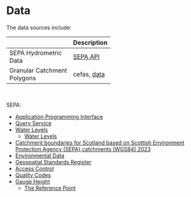# Data

The data sources include:

| &nbsp;                         | Description                                                                   |
|:-------------------------------|:------------------------------------------------------------------------------|
| SEPA Hydrometric<br>Data       | <a href="https://timeseriesdoc.sepa.org.uk" target="_blank">SEPA API</a>      |
| Granular Catchment<br>Polygons | cefas, <a href="https://data.cefas.co.uk/view/21969" target="_blank">data</a> |

<br>

SEPA:

* [Application Programming Interface](https://timeseriesdoc.sepa.org.uk/api-documentation/)
* [Query Service](https://timeseries.sepa.org.uk/KiWIS/KiWIS?datasource=0&service=kisters&type=queryServices&request=getrequestinfo)
* [Water Levels](https://www.sepa.org.uk/environment/water/water-levels/)
  * [Water Levels](https://waterlevels.sepa.org.uk/)
* [Catchment boundaries for Scotland based on Scottish Environment Protection Agency (SEPA) catchments (WGS84) 2023](https://data.cefas.co.uk/view/21970)
* [Environmental Data](https://www.sepa.org.uk/environment/environmental-data/)
* [Geospatial Standards Register](https://www.gov.uk/government/publications/uk-geospatial-data-standards-register/national-geospatial-data-standards-register)
* [Access Control](https://timeseriesdoc.sepa.org.uk/api-documentation/before-you-start/what-controls-there-are-on-access/)
* [Quality Codes](https://timeseriesdoc.sepa.org.uk/api-documentation/before-you-start/how-data-validity-may-change/)
* [Gauge Height](https://waterdata.usgs.gov/blog/gage_height/)
  * [The Reference Point](https://www.usgs.gov/media/images/gage-datum-reference-point)

<br>
<br>

<br>
<br>

<br>
<br>

<br>
<br>
